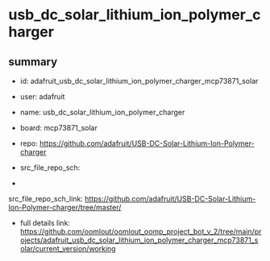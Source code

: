 # usb_dc_solar_lithium_ion_polymer_charger
 
## summary 
* id: adafruit_usb_dc_solar_lithium_ion_polymer_charger_mcp73871_solar
* user: adafruit
* name: usb_dc_solar_lithium_ion_polymer_charger
* board: mcp73871_solar
* repo: https://github.com/adafruit/USB-DC-Solar-Lithium-Ion-Polymer-charger



* src_file_repo_sch: 
*
 src_file_repo_sch_link: https://github.com/adafruit/USB-DC-Solar-Lithium-Ion-Polymer-charger/tree/master/
* full details link: https://github.com/oomlout/oomlout_oomp_project_bot_v_2/tree/main/projects/adafruit_usb_dc_solar_lithium_ion_polymer_charger_mcp73871_solar/current_version/working  






